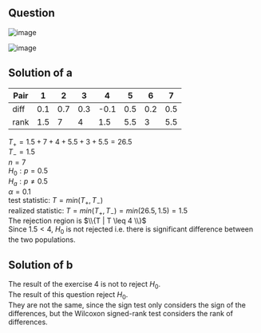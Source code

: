 ## Question

![image](https://github.com/user-attachments/assets/da351fa2-1c5c-4ce6-a31d-3d90d5c3c7b8)

![image](https://github.com/user-attachments/assets/27fcac0a-f66c-4632-a38c-c2ce899d8b64)

## Solution of a
| Pair |  1  |  2  |  3  |   4  |  5  |  6  |  7  |
|------|-----|-----|-----|------|-----|-----|-----|
| diff | 0.1 | 0.7 | 0.3 | -0.1 | 0.5 | 0.2 | 0.5 |
| rank | 1.5 |  7  |  4  | 1.5  | 5.5 |  3  | 5.5 |

$T_+ = 1.5 + 7 + 4 + 5.5 + 3 + 5.5 = 26.5$  
$T_- = 1.5$  
$n = 7$  
$H_0 : p = 0.5$  
$H_a : p \neq 0.5$  
$\alpha = 0.1$  
test statistic: $T = min(T_+, T_-)$  
realized statistic: $T = min(T_+, T_-) = min(26.5,1.5) = 1.5$  
The rejection region is $\\{T | T \leq 4 \\}$  
Since $1.5 < 4$, $H_0$ is not rejected i.e. there is significant difference between the two populations.

## Solution of b
The result of the exercise 4 is not to reject $H_0$.  
The result of this question reject $H_0$.  
They are not the same, since the sign test only considers the sign of the differences, but the Wilcoxon signed-rank test considers the rank of differences.
